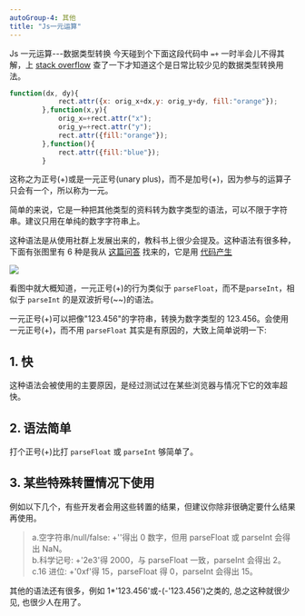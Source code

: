 ```yaml
---
autoGroup-4: 其他
title: "Js一元运算"
---
```


Js 一元运算---数据类型转换
今天碰到个下面这段代码中 `=+` 一时半会儿不得其解，上 [stack overflow](https://stackoverflow.com/questions/17106681/parseint-vs-unary-plus-when-to-use-which) 查了一下才知道这个是日常比较少见的数据类型转换用法。

```js
function(dx, dy){
            rect.attr({x: orig_x+dx,y: orig_y+dy, fill:"orange"});
        },function(x,y){
            orig_x=+rect.attr("x");
            orig_y=+rect.attr("y");
            rect.attr({fill:"orange"});
        },function(){
            rect.attr({fill:"blue"});
        }
```

这称之为正号(+)或是一元正号(unary plus)，而不是加号(+)，因为参与的运算子只会有一个，所以称为一元。

简单的来说，它是一种把其他类型的资料转为数字类型的语法，可以不限于字符串。建议只用在单纯的数字字符串上。

这种语法是从使用社群上发展出来的，教科书上很少会提及。这种语法有很多种，下面有张图里有 6 种是我从 [这篇问答](https://stackoverflow.com/questions/17106681/parseint-vs-unary-plus-when-to-use-which) 找来的，它是用 [代码产生](http://jsfiddle.net/EpUBN/8/)

![](https://image-static.segmentfault.com/178/037/1780371411-5824716d2aa3b)

看图中就大概知道，一元正号(+)的行为类似于 `parseFloat`，而不是`parseInt`，相似于 `parseInt` 的是双波折号(~~)的语法。

一元正号(+)可以把像"123.456"的字符串，转换为数字类型的 123.456。会使用一元正号(+)，而不用 `parseFloat` 其实是有原因的，大致上简单说明一下:

## 1. 快

这种语法会被使用的主要原因，是经过测试过在某些浏览器与情况下它的效率超快。

## 2. 语法简单

打个正号(+)比打 `parseFloat` 或 `parseInt` 够简单了。

## 3. 某些特殊转置情况下使用

例如以下几个，有些开发者会用这些转置的结果，但建议你除非很确定要什么结果再使用。

> a.空字符串/null/false: +''得出 0 数字，但用 parseFloat 或 parseInt 会得出 NaN。  
> b.科学记号: +'2e3'得 2000，与 parseFloat 一致，parseInt 会得出 2。  
> c.16 进位: +'0xf'得 15，parseFloat 得 0，parseInt 会得出 15。

其他的语法还有很多，例如 1\*'123.456'或-(-'123.456')之类的, 总之这种就很少见, 也很少人在用了。
